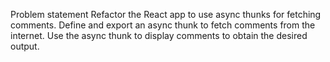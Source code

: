 Problem statement
Refactor the React app to use async thunks for fetching comments.
Define and export an async thunk to fetch comments from the internet.
Use the async thunk to display comments to obtain the desired output.
